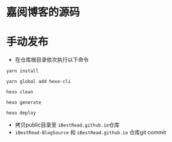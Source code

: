 # 嘉阅博客的源码

# 手动发布

- 在仓库根目录依次执行以下命令

```shell
yarn install

yarn global add hexo-cli

hexo clean

hexo generate

hexo deploy
```

- 拷贝public目录至 `iBestRead.github.io`仓库
- `iBestRead-BlogSource` 和 `iBestRead.github.io` 仓库git commit



